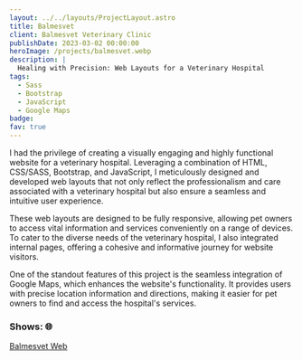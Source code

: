 ```yaml
---
layout: ../../layouts/ProjectLayout.astro
title: Balmesvet
client: Balmesvet Veterinary Clinic
publishDate: 2023-03-02 00:00:00
heroImage: /projects/balmesvet.webp
description: |
  Healing with Precision: Web Layouts for a Veterinary Hospital
tags:
  - Sass
  - Bootstrap
  - JavaScript
  - Google Maps
badge: 
fav: true
---
```


 I had the privilege of creating a visually engaging and highly functional website for a veterinary hospital. Leveraging a combination of HTML, CSS/SASS, Bootstrap, and JavaScript, I meticulously designed and developed web layouts that not only reflect the professionalism and care associated with a veterinary hospital but also ensure a seamless and intuitive user experience.

 These web layouts are designed to be fully responsive, allowing pet owners to access vital information and services conveniently on a range of devices. To cater to the diverse needs of the veterinary hospital, I also integrated internal pages, offering a cohesive and informative journey for website visitors.

 One of the standout features of this project is the seamless integration of Google Maps, which enhances the website's functionality. It provides users with precise location information and directions, making it easier for pet owners to find and access the hospital's services.

### Shows: 🌐

<div class="flex flex-col gap-1 w-fit">
  <a href="https://landing-balmesvet-fgbyte.vercel.app" target="_blank">Balmesvet Web</a>
</div>